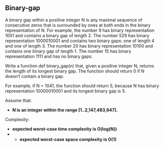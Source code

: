 ## Binary-gap
A binary gap within a positive integer N is any maximal sequence of consecutive zeros that is surrounded by ones at both ends in the binary representation of N. For example, the number 9 has binary representation 1001 and contains a binary gap of length 2. The number 529 has binary representation 1000010001 and contains two binary gaps: one of length 4 and one of length 3. The number 20 has binary representation 10100 and contains one binary gap of length 1. The number 15 has binary representation 1111 and has no binary gaps.

Write a function def binary_gap(n) that, given a positive integer N, returns the length of its longest binary gap. The function should return 0 if N doesn’t contain a binary gap.

For example, if N = 1041, the function should return 5, because N has binary representation 10000010001 and its longest binary gap is 5.

Assume that:

* **N is an integer within the range [1..2,147,483,647].**

Complexity:

* **expected worst-case time complexity is O(log(N))**
* * **expected worst-case space complexity is O(1)**

